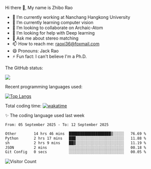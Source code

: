 Hi there 👋, My name is Zhibo Rao
- 🔭 I’m currently working at Nanchang Hangkong University
- 🌱 I’m currently learning computer vision
- 👯 I’m looking to collaborate on Archaic-Atom
- 🤔 I’m looking for help with Deep learning
- 💬 Ask me about stereo matching
- 📫 How to reach me: raoxi36@foxmail.com
- 😄 Pronouns: Jack Rao
- ⚡ Fun fact: I can't believe I'm a Ph.D.

The GitHub status:

![](https://github-readme-stats.vercel.app/api?username=ZhiboRao)

Recent programming languages used:

[![Top Langs](https://github-readme-stats.vercel.app/api/top-langs/?username=ZhiboRao&layout=compact)](https://github.com/anuraghazra/github-readme-stats)

Total coding time: [![wakatime](https://wakatime.com/badge/user/51ec5ec7-4742-4243-9eea-732ade32c0b7.svg)](https://wakatime.com/@51ec5ec7-4742-4243-9eea-732ade32c0b7)

✨ The coding language used last week 
<!--START_SECTION:waka-->

```txt
From: 05 September 2025 - To: 12 September 2025

Other        14 hrs 46 mins  ███████████████████▒░░░░░   76.69 %
Python       2 hrs 17 mins   ███░░░░░░░░░░░░░░░░░░░░░░   11.88 %
sh           2 hrs 9 mins    ██▓░░░░░░░░░░░░░░░░░░░░░░   11.19 %
JSON         2 mins          ░░░░░░░░░░░░░░░░░░░░░░░░░   00.18 %
Git Config   0 secs          ░░░░░░░░░░░░░░░░░░░░░░░░░   00.05 %
```

<!--END_SECTION:waka-->

![Visitor Count](https://profile-counter.glitch.me/Raohaocheng/count.svg)
